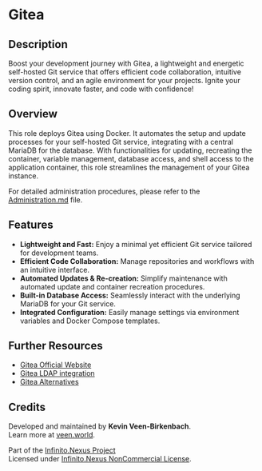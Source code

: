 # Gitea

## Description

Boost your development journey with Gitea, a lightweight and energetic self-hosted Git service that offers efficient code collaboration, intuitive version control, and an agile environment for your projects. Ignite your coding spirit, innovate faster, and code with confidence!

## Overview

This role deploys Gitea using Docker. It automates the setup and update processes for your self-hosted Git service, integrating with a central MariaDB for the database. With functionalities for updating, recreating the container, variable management, database access, and shell access to the application container, this role streamlines the management of your Gitea instance.

For detailed administration procedures, please refer to the [Administration.md](./Administration.md) file.

## Features

- **Lightweight and Fast:** Enjoy a minimal yet efficient Git service tailored for development teams.
- **Efficient Code Collaboration:** Manage repositories and workflows with an intuitive interface.
- **Automated Updates & Re-creation:** Simplify maintenance with automated update and container recreation procedures.
- **Built-in Database Access:** Seamlessly interact with the underlying MariaDB for your Git service.
- **Integrated Configuration:** Easily manage settings via environment variables and Docker Compose templates.

## Further Resources

- [Gitea Official Website](https://gitea.io/)
- [Gitea LDAP integration](https://docs.gitea.com/usage/authentication)
- [Gitea Alternatives](https://chatgpt.com/share/67a5f599-c9b0-800f-87fe-49a3b61263e6)

## Credits

Developed and maintained by **Kevin Veen-Birkenbach**.  
Learn more at [veen.world](https://www.veen.world).

Part of the [Infinito.Nexus Project](https://s.infinito.nexus/code)  
Licensed under [Infinito.Nexus NonCommercial License](https://s.infinito.nexus/license).
